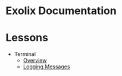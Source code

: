 # Exolix Documentation

# Lessons
<!-- _LESSON_TREE_ -->
 - Terminal
	- [Overview](./terminal/Overview.md)
	- [Logging Messages](./terminal/LoggingMessages.md)
<!-- _END_LESSON_TREE -->